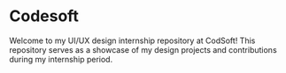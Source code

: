 # Codesoft
Welcome to my UI/UX design internship repository at CodSoft! This repository serves as a showcase of my design projects and contributions during my internship period.
